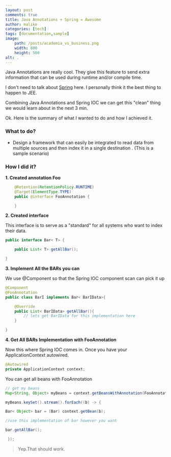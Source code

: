 ```yaml
---
layout: post
comments: true
title: Java Annotations + Spring = Awesome
author: malike
categories: [tech]
tags: [documentation,sample]
image:
    path: /posts/academia_vs_business.png
    width: 800
    height: 500
alt: .
---
```


Java Annotations are really cool. They give this feature to send extra information that can be used during runtime
and/or compile time.

I don't need to talk about [Spring](http://spring.io/) here. I personally think it the best thing to happen to JEE.

Combining Java Annotations and Spring IOC we can get this "clean" thing we would learn about in the next 3 min.

Ok. Here is the summary of what I wanted to do and how I achieved it.

### What to do?

* Design a framework that can easily be integrated to read data from multiple sources and then index it in a single destination .
(This is a sample scenario)

### How I did it?

 **1. Created annotation Foo**

```java
    @Retention(RetentionPolicy.RUNTIME)
    @Target(ElementType.TYPE)
    public @interface FooAnnotation {

    }
```

**2. Created interface**


This interface is to serve as a "standard" for all systems who want to index their data.

```java
public interface Bar< T> {

    public List< T> getAllBar();

}
```

**3. Implement All the BARs you can**

We use @Component so that the Spring IOC component scan can pick it up

```java
@Component
@FooAnnotation
public class BarI implements Bar< BarIData>{

	@Override
    public List< BarIData> getAllBar(){
    	// lets get BarIData for this implementation here
    }

}
```

**4. Get All BARs Implementation with  FooAnnotation**



Now this where Spring IOC comes in. Once you have your ApplicationContext autowired.

```java
@Autowired
private ApplicationContext context;
```

You can get all beans with FooAnnotation

```java
// get my beans
Map<String, Object> myBeans = context.getBeansWithAnnotation(FooAnnotation.class);

myBeans.keySet().stream().forEach((b) -> {

Bar< Object> bar = (Bar) context.getBean(b);

//use this implementation of bar however you want

bar.getAllBar();

 });
```


> Yep.That should work.





